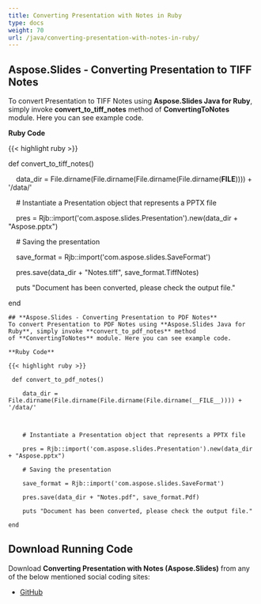 ```yaml
---
title: Converting Presentation with Notes in Ruby
type: docs
weight: 70
url: /java/converting-presentation-with-notes-in-ruby/
---
```


## **Aspose.Slides - Converting Presentation to TIFF Notes**
To convert Presentation to TIFF Notes using **Aspose.Slides Java for Ruby**, simply invoke **convert_to_tiff_notes** method of **ConvertingToNotes** module. Here you can see example code.

**Ruby Code**

{{< highlight ruby >}}

 def convert_to_tiff_notes()

    data_dir = File.dirname(File.dirname(File.dirname(File.dirname(__FILE__)))) + '/data/'



    # Instantiate a Presentation object that represents a PPTX file

    pres = Rjb::import('com.aspose.slides.Presentation').new(data_dir + "Aspose.pptx")

    # Saving the presentation

    save_format = Rjb::import('com.aspose.slides.SaveFormat')

    pres.save(data_dir + "Notes.tiff", save_format.TiffNotes)

    puts "Document has been converted, please check the output file."

end   

```
## **Aspose.Slides - Converting Presentation to PDF Notes**
To convert Presentation to PDF Notes using **Aspose.Slides Java for Ruby**, simply invoke **convert_to_pdf_notes** method of **ConvertingToNotes** module. Here you can see example code.

**Ruby Code**

{{< highlight ruby >}}

 def convert_to_pdf_notes()

    data_dir = File.dirname(File.dirname(File.dirname(File.dirname(__FILE__)))) + '/data/'



    # Instantiate a Presentation object that represents a PPTX file

    pres = Rjb::import('com.aspose.slides.Presentation').new(data_dir + "Aspose.pptx")

    # Saving the presentation

    save_format = Rjb::import('com.aspose.slides.SaveFormat')

    pres.save(data_dir + "Notes.pdf", save_format.Pdf)

    puts "Document has been converted, please check the output file."

end   

```
## **Download Running Code**
Download **Converting Presentation with Notes (Aspose.Slides)** from any of the below mentioned social coding sites:

- [GitHub](https://github.com/aspose-slides/Aspose.Slides-for-Java/tree/master/Plugins/Aspose_Slides_Java_for_Ruby/lib/asposeslidesjava/Presentation/convertingtonotes.rb)
